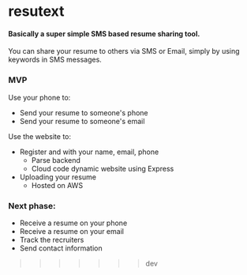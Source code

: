 resutext
========

#### Basically a super simple SMS based resume sharing tool.

You can share your resume to others via SMS or Email, simply by using keywords in SMS messages.

### MVP

Use your phone to:
- Send your resume to someone's phone
- Send your resume to someone's email

Use the website to:
- Register and with your name, email, phone
  - Parse backend
  - Cloud code dynamic website using Express
- Uploading your resume
  - Hosted on AWS

### Next phase:

- Receive a resume on your phone
- Receive a resume on your email
- Track the recruiters
- Send contact information
>>>>>>> dev